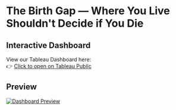 # The Birth Gap — Where You Live Shouldn't Decide if You Die

## Interactive Dashboard
View our Tableau Dashboard here:  
👉 [Click to open on Tableau Public](https://public.tableau.com/app/profile/group.c3.ds.2025.3.1/viz/CAPSTONEPROJECT_17538015048050/Dashboard1)

## Preview
[![Dashboard Preview](images/dashboard.png)](https://public.tableau.com/app/profile/group.c3.ds.2025.3.1/viz/CAPSTONEPROJECT_17538015048050/Dashboard1)
